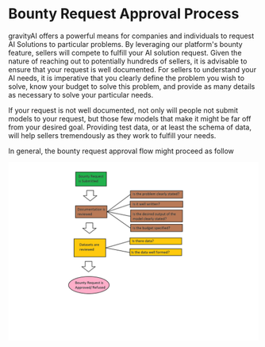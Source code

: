 # Bounty Request Approval Process

gravityAI offers a powerful means for companies and individuals to request AI Solutions to particular problems.  By leveraging our platform's bounty feature, sellers will compete to fulfill your AI solution request.  Given the nature of reaching out to potentially hundreds of sellers, it is advisable to ensure that your request is well documented.  For sellers to understand your AI needs, it is imperative that you clearly define the problem you wish to solve, know your budget to solve this problem, and provide as many details as necessary to solve your particular needs.

If your request is not well documented, not only will people not submit models to your request, but those few models that make it might be far off from your desired goal.  Providing test data, or at least the schema of data, will help sellers tremendously as they work to fulfill your needs.

In general, the bounty request approval flow might proceed as follow

![Bounty Request Approval Process](./img/Bounty_Request_Approval_Process.png)
